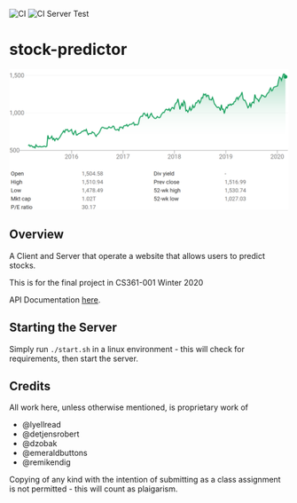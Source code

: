 
![CI](https://github.com/cs361-stock-prediction/stock-predictor/workflows/CI/badge.svg) ![CI Server Test](https://github.com/cs361-stock-prediction/stock-predictor/workflows/CI%20Server%20Test/badge.svg)

# stock-predictor

![Image](docs/images/googlestock.png)

## Overview

A Client and Server that operate a website that allows users to predict stocks. 

This is for the final project in CS361-001 Winter 2020

API Documentation [here](docs/API.md).

## Starting the Server

Simply run `./start.sh` in a linux environment - this will check for requirements, then start the server.

## Credits

All work here, unless otherwise mentioned, is proprietary work of 

 - @lyellread
 - @detjensrobert
 - @dzobak
 - @emeraldbuttons
 - @remikendig 

Copying of any kind with the intention of submitting as a class assignment is not permitted - this will count as plaigarism.
